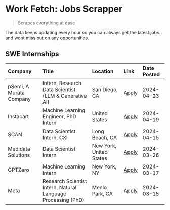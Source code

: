 # Work Fetch: Jobs Scrapper
> Scrapes everything at ease

The data keeps updating every hour so you can always get the latest jobs and wont miss out on any opportunities.

## SWE Internships
<!--START_SECTION:workfetch-->
| Company                 | Title                                                        | Location                | Link                                                                                                                                                                                                                                                                       | Date Posted   |
|:------------------------|:-------------------------------------------------------------|:------------------------|:---------------------------------------------------------------------------------------------------------------------------------------------------------------------------------------------------------------------------------------------------------------------------|:--------------|
| pSemi, A Murata Company | Intern, Research Data Scientist (LLM & Generative AI)        | San Diego, CA           | [Apply](https://www.linkedin.com/jobs/view/intern-research-data-scientist-llm-generative-ai-at-psemi-a-murata-company-3887074168?refId=5Qiz7N9UscF8ao6chc8CFA%3D%3D&trackingId=2cf2vBrkQv2RH7BMQjxecA%3D%3D&position=4&pageNum=0&trk=public_jobs_jserp-result_search-card) | 2024-04-23    |
| Instacart               | Machine Learning Engineer, PhD Intern                        | United States           | [Apply](https://www.linkedin.com/jobs/view/machine-learning-engineer-phd-intern-at-instacart-3901991739?refId=5Qiz7N9UscF8ao6chc8CFA%3D%3D&trackingId=VwSH2oD0hUuL2zMbwy2v0g%3D%3D&position=2&pageNum=0&trk=public_jobs_jserp-result_search-card)                          | 2024-04-19    |
| SCAN                    | Data Scientist Intern, CXI                                   | Long Beach, CA          | [Apply](https://www.linkedin.com/jobs/view/data-scientist-intern-cxi-at-scan-3899690492?refId=5Qiz7N9UscF8ao6chc8CFA%3D%3D&trackingId=GigOj7vDkV19e4P7Glylxw%3D%3D&position=9&pageNum=0&trk=public_jobs_jserp-result_search-card)                                          | 2024-04-15    |
| Medidata Solutions      | Data Scientist Intern                                        | New York, United States | [Apply](https://www.linkedin.com/jobs/view/data-scientist-intern-at-medidata-solutions-3810253704?refId=5Qiz7N9UscF8ao6chc8CFA%3D%3D&trackingId=aHzV08EKhXobyJpTB%2B2WXQ%3D%3D&position=8&pageNum=0&trk=public_jobs_jserp-result_search-card)                              | 2024-03-26    |
| GPTZero                 | Machine Learning Intern                                      | New York, NY            | [Apply](https://www.linkedin.com/jobs/view/machine-learning-intern-at-gptzero-3860723963?refId=5Qiz7N9UscF8ao6chc8CFA%3D%3D&trackingId=TF1DFwrBJlnUq5AG2CeAtQ%3D%3D&position=7&pageNum=0&trk=public_jobs_jserp-result_search-card)                                         | 2024-03-17    |
| Meta                    | Research Scientist Intern, Natural Language Processing (PhD) | Menlo Park, CA          | [Apply](https://www.linkedin.com/jobs/view/research-scientist-intern-natural-language-processing-phd-at-meta-3858718375?refId=5Qiz7N9UscF8ao6chc8CFA%3D%3D&trackingId=kgJt2kDrfhzjAWFycOOn3w%3D%3D&position=10&pageNum=0&trk=public_jobs_jserp-result_search-card)         | 2024-03-15    |
<!--END_SECTION:workfetch-->
